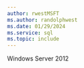 ```yaml
---
author: rwestMSFT
ms.author: randolphwest
ms.date: 01/29/2024
ms.service: sql
ms.topic: include
---
```

 Windows Server 2012 
